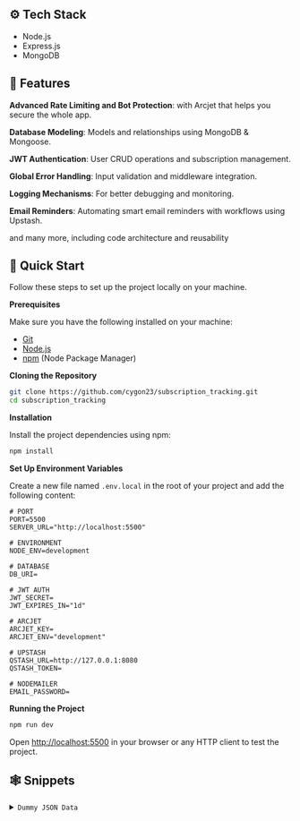 
## <a name="tech-stack">⚙️ Tech Stack</a>

- Node.js
- Express.js
- MongoDB

## <a name="features">🔋 Features</a>

 **Advanced Rate Limiting and Bot Protection**: with Arcjet that helps you secure the whole app.

 **Database Modeling**: Models and relationships using MongoDB & Mongoose.

 **JWT Authentication**: User CRUD operations and subscription management.

 **Global Error Handling**: Input validation and middleware integration.

 **Logging Mechanisms**: For better debugging and monitoring.

 **Email Reminders**: Automating smart email reminders with workflows using Upstash.

and many more, including code architecture and reusability

## <a name="quick-start">🤸 Quick Start</a>

Follow these steps to set up the project locally on your machine.

**Prerequisites**

Make sure you have the following installed on your machine:

- [Git](https://git-scm.com/)
- [Node.js](https://nodejs.org/en)
- [npm](https://www.npmjs.com/) (Node Package Manager)

**Cloning the Repository**

```bash
git clone https://github.com/cygon23/subscription_tracking.git
cd subscription_tracking
```

**Installation**

Install the project dependencies using npm:

```bash
npm install
```

**Set Up Environment Variables**

Create a new file named `.env.local` in the root of your project and add the following content:

```env
# PORT
PORT=5500
SERVER_URL="http://localhost:5500"

# ENVIRONMENT
NODE_ENV=development

# DATABASE
DB_URI=

# JWT AUTH
JWT_SECRET=
JWT_EXPIRES_IN="1d"

# ARCJET
ARCJET_KEY=
ARCJET_ENV="development"

# UPSTASH
QSTASH_URL=http://127.0.0.1:8080
QSTASH_TOKEN=

# NODEMAILER
EMAIL_PASSWORD=
```

**Running the Project**

```bash
npm run dev
```

Open [http://localhost:5500](http://localhost:5500) in your browser or any HTTP client to test the project.

## <a name="snippets">🕸️ Snippets</a>

<details>
<summary><code>Dummy JSON Data</code></summary>

```json
{
	"name":"morning",
	"price": 26.00,
	"currency":"USD",
	"frequency": "weekly",
	"category":"news",
	"startDate": "2025-07-19T00:00:00.000Z",
	"paymentMethod": "Creadit card"
}
```